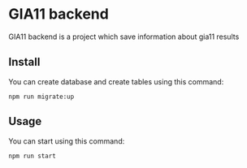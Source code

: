 # GIA11 backend

GIA11 backend is a project which save information about gia11 results

## Install

You can create database and create tables using this command:

```shell
npm run migrate:up
```

## Usage

You can start using this command:

```shell
npm run start
```
